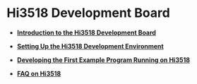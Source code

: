 # Hi3518 Development Board<a name="EN-US_TOPIC_0000001054447537"></a>

-   **[Introduction to the Hi3518 Development Board](introduction-to-the-hi3518-development-board.md)**  

-   **[Setting Up the Hi3518 Development Environment](setting-up-the-hi3518-development-environment.md)**  

-   **[Developing the First Example Program Running on Hi3518](developing-the-first-example-program-running-on-hi3518.md)**  

-   **[FAQ on Hi3518](faq-on-hi3518.md)**  


